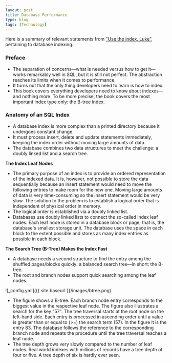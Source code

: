 ```yaml
---
layout: post
title: Database Performance
type: blog
tags: [Technology]
---
```


Here is a summary of relevant statements from ["Use the index, Luke"](https://use-the-index-luke.com/sql/preface), pertaining to database indexing.

### Preface
* The separation of concerns—what is needed versus how to get it—works remarkably well in SQL, but it is still not perfect. The abstraction reaches its limits when it comes to performance.
* It turns out that the only thing developers need to learn is how to index. 
* This book covers everything developers need to know about indexes—and nothing more. To be more precise, the book covers the most important index type only: the B-tree index.

### Anatomy of an SQL Index
* A database index is more complex than a printed directory because it undergoes constant change.
* It must process insert, delete and update statements immediately, keeping the index order without moving large amounts of data.
* The database combines two data structures to meet the challenge: a doubly linked list and a search tree. 

**The Index Leaf Nodes**
* The primary purpose of an index is to provide an ordered representation of the indexed data. It is, however, not possible to store the data sequentially because an insert statement would need to move the following entries to make room for the new one. Moving large amounts of data is very time-consuming so the insert statement would be very slow. The solution to the problem is to establish a logical order that is independent of physical order in memory.
* The logical order is established via a doubly linked list.
* Databases use doubly linked lists to connect the so-called index leaf nodes. Each leaf node is stored in a database block or page; that is, the database's smallest storage unit. The database uses the space in each block to the extent possible and stores as many index entries as possible in each block.

**The Search Tree (B-Tree) Makes the Index Fast**
* A database needs a second structure to find the entry among the shuffled pages/blocks quickly: a balanced search tree—in short: the B-tree.
* The root and branch nodes support quick searching among the leaf nodes.

![_config.yml]({{ site.baseurl }}/images/btree.png)

* The figure shows a B-tree. Each branch node entry corresponds to the biggest value in the respective leaf node. The figure also illustrates a search for the key "57". The tree traversal starts at the root node on the left-hand side. Each entry is processed in ascending order until a value is greater than or equal to (>=) the search term (57). In the figure it is the entry 83. The database follows the reference to the corresponding branch node and repeats the procedure until the tree traversal reaches a leaf node.
* The tree depth grows very slowly compared to the number of leaf nodes. Real world indexes with millions of records have a tree depth of four or five. A tree depth of six is hardly ever seen.
